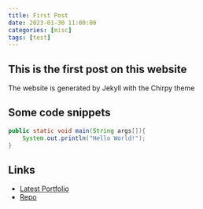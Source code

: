 ```yaml
---
title: First Post
date: 2023-01-30 11:00:00
categories: [misc]
tags: [test]
---
```



## This is the first post on this website

The website is generated by Jekyll with the Chirpy theme

## Some code snippets

```java
public static void main(String args[]){
    System.out.println("Hello World!");
}
```

## Links

* [Latest Portfolio](https://kdesp73.github.io/Portfolio/)
* [Repo](https://github.com/KDesp73/Docs/)

